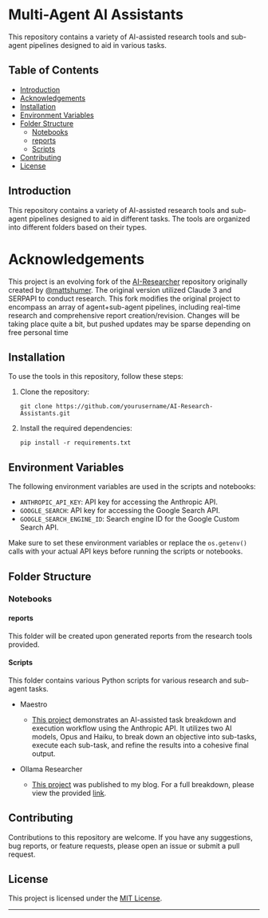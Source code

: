 # Multi-Agent AI Assistants

This repository contains a variety of AI-assisted research tools and sub-agent pipelines designed to aid in various tasks.

## Table of Contents

- [Introduction](#introduction)
- [Acknowledgements](#acknowledgements)
- [Installation](#installation)
- [Environment Variables](#environment-variables)
- [Folder Structure](#folder-structure)
  - [Notebooks](#notebooks)
  - [reports](#reports)
  - [Scripts](#scripts)
- [Contributing](#contributing)
- [License](#license)

## Introduction

This repository contains a variety of AI-assisted research tools and sub-agent pipelines designed to aid in different tasks. The tools are organized into different folders based on their types.

# Acknowledgements

This project is an evolving fork of the [AI-Researcher](https://github.com/mshumer/ai-researcher) repository originally created by [@mattshumer](https://github.com/mshumer). The original version utilized Claude 3 and SERPAPI to conduct research. This fork modifies the original project to encompass an array of agent+sub-agent pipelines, including real-time research and comprehensive report creation/revision.
Changes will be taking place quite a bit, but pushed updates may be sparse depending on free personal time

## Installation

To use the tools in this repository, follow these steps:

1. Clone the repository:

   ```
   git clone https://github.com/yourusername/AI-Research-Assistants.git
   ```

2. Install the required dependencies:
   ```
   pip install -r requirements.txt
   ```

## Environment Variables

The following environment variables are used in the scripts and notebooks:

- `ANTHROPIC_API_KEY`: API key for accessing the Anthropic API.
- `GOOGLE_SEARCH`: API key for accessing the Google Search API.
- `GOOGLE_SEARCH_ENGINE_ID`: Search engine ID for the Google Custom Search API.

Make sure to set these environment variables or replace the `os.getenv()` calls with your actual API keys before running the scripts or notebooks.

## Folder Structure

### Notebooks

#### reports

This folder will be created upon generated reports from the research tools provided.

#### Scripts

This folder contains various Python scripts for various research and sub-agent tasks.

- Maestro

  - [This project](https://github.com/Doriandarko/maestro) demonstrates an AI-assisted task breakdown and execution workflow using the Anthropic API. It utilizes two AI models, Opus and Haiku, to break down an objective into sub-tasks, execute each sub-task, and refine the results into a cohesive final output.

- Ollama Researcher
  - [This project](https://www.binx.page/blog/research-assistant) was published to my blog. For a full breakdown, please view the provided [link](https://www.binx.page/blog/research-assistant).

## Contributing

Contributions to this repository are welcome. If you have any suggestions, bug reports, or feature requests, please open an issue or submit a pull request.

## License

This project is licensed under the [MIT License](https://www.mit.edu/~amini/LICENSE.md).

---
